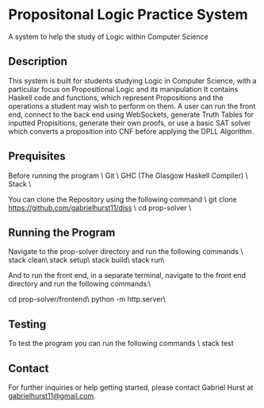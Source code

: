# Propositonal Logic Practice System
A system to help the study of Logic within Computer Science

## Description
This system is built for students studying Logic in Computer Science, with a particular focus on Propositional Logic and its manipulation
It contains Haskell code and functions, which represent Propositions and the operations a student may wish to perform on them.
A user can run the front end, connect to the back end using WebSockets, generate Truth Tables for inputted Propisitions, generate their own proofs, or use a basic SAT solver which converts a proposition into CNF before applying the DPLL Algorithm.

## Prequisites
Before running the program \\
Git \\
GHC (The Glasgow Haskell Compiler) \\
Stack \\

You can clone the Repository using the following command \\
git clone https://github.com/gabrielhurst11/diss \\
cd prop-solver \\

## Running the Program
Navigate to the prop-solver directory and run the following commands
\\
stack clean\\
stack setup\\
stack build\\
stack run\\


And to run the front end, in a separate terminal, navigate to the front end directory and run the following commands:\\

cd prop-solver/frontend\\
python -m http.server\\

## Testing
To test the program you can run the following commands 
\\
stack test 

## Contact
For further inquiries or help getting started, please contact Gabriel Hurst at gabrielhurst11@gmail.com.
